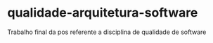 # qualidade-arquitetura-software
 Trabalho final da pos referente a disciplina de qualidade de software
